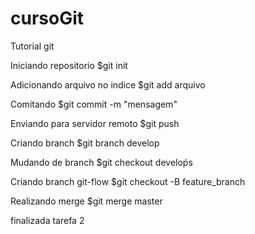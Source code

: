 # cursoGit

Tutorial git

Iniciando repositorio
$git init

Adicionando arquivo no indice
$git add arquivo

Comitando
$git commit -m "mensagem"

Enviando para servidor remoto
$git push

Criando branch
$git branch develop

Mudando de branch
$git checkout develoṕs

Criando branch git-flow
$git checkout -B feature_branch

Realizando merge
$git merge master 

finalizada tarefa 2
